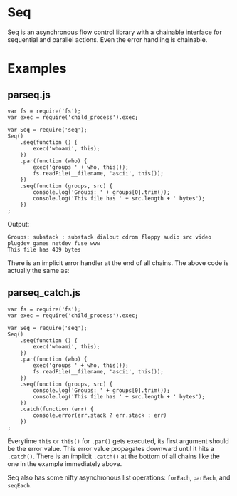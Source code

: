 Seq
===

Seq is an asynchronous flow control library with a chainable interface for
sequential and parallel actions. Even the error handling is chainable.

Examples
========

parseq.js
---------
    var fs = require('fs');
    var exec = require('child_process').exec;
    
    var Seq = require('seq');
    Seq()
        .seq(function () {
            exec('whoami', this);
        })
        .par(function (who) {
            exec('groups ' + who, this());
            fs.readFile(__filename, 'ascii', this());
        })
        .seq(function (groups, src) {
            console.log('Groups: ' + groups[0].trim());
            console.log('This file has ' + src.length + ' bytes');
        })
    ;

Output:

    Groups: substack : substack dialout cdrom floppy audio src video plugdev games netdev fuse www
    This file has 439 bytes


There is an implicit error handler at the end of all chains. The above code is
actually the same as:

parseq_catch.js
---------------

    var fs = require('fs');
    var exec = require('child_process').exec;
    
    var Seq = require('seq');
    Seq()
        .seq(function () {
            exec('whoami', this);
        })
        .par(function (who) {
            exec('groups ' + who, this());
            fs.readFile(__filename, 'ascii', this());
        })
        .seq(function (groups, src) {
            console.log('Groups: ' + groups[0].trim());
            console.log('This file has ' + src.length + ' bytes');
        })
        .catch(function (err) {
            console.error(err.stack ? err.stack : err)
        })
    ;

Everytime `this` or `this()` for `.par()` gets executed, its first argument
should be the error value. This error value propagates downward until it hits a
`.catch()`. There is an implicit `.catch()` at the bottom of all chains like the
one in the example immediately above.

Seq also has some nifty asynchronous list operations: `forEach`, `parEach`,
and `seqEach`.
